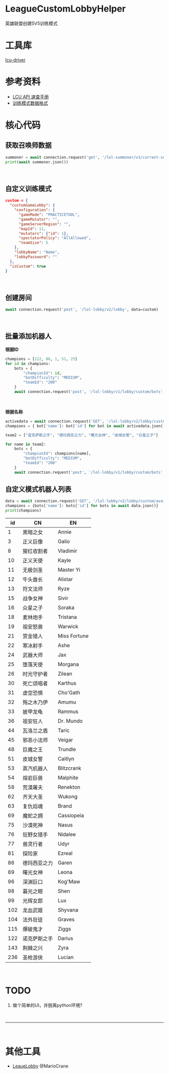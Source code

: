 # LeagueCustomLobbyHelper
英雄联盟创建5V5训练模式

# 工具库
[lcu-driver](https://github.com/sousa-andre/lcu-driver)


# 参考资料
- [LCU API 速查手册](https://lcu.vivide.re/#operation--lol-lobby-v2-lobby-get)
- [训练模式数据格式](https://riot-api-libraries.readthedocs.io/en/latest/lcu.html)


# 核心代码

## 获取召唤师数据
```python
summoner = await connection.request('get', '/lol-summoner/v1/current-summoner')
print(await summoner.json())
```
  
<br>  
  
## 自定义训练模式
```json
custom = {
  "customGameLobby": {
    "configuration": {
      "gameMode": "PRACTICETOOL", 
      "gameMutator": "", 
      "gameServerRegion": "", 
      "mapId": 11, 
      "mutators": {"id": 1}, 
      "spectatorPolicy": "AllAllowed", 
      "teamSize": 5
    },
    "lobbyName": "Name",
    "lobbyPassword": ""
  },
  "isCustom": true
}
```
  
<br>  
  
## 创建房间
```python
await connection.request('post', '/lol-lobby/v2/lobby', data=custom)
```
  
<br>  
  
## 批量添加机器人

**根据ID**
```python
champions = [122, 86, 1, 51, 25]
for id in champions:
	bots = {
		"championId": id,
		"botDifficulty": "MEDIUM",
		"teamId": "200"
	}
	await connection.request('post', '/lol-lobby/v1/lobby/custom/bots', data=bots)
```
  
<br>  
  
**根据名称**
```python
activedata = await connection.request('GET', '/lol-lobby/v2/lobby/custom/available-bots')
champions = { bot['name']: bot['id'] for bot in await activedata.json() }

team2 = ["诺克萨斯之手", "德玛西亚之力", "曙光女神", "皮城女警", "众星之子"]

for name in team2:
	bots = {
		"championId": champions[name],
		"botDifficulty": "MEDIUM",
		"teamId": "200"
	}
	await connection.request('post', '/lol-lobby/v1/lobby/custom/bots', data=bots)
```
  
## 自定义模式机器人列表
 
```python
data = await connection.request('GET', '/lol-lobby/v2/lobby/custom/available-bots')
champions = {bots['name']: bots['id'] for bots in await data.json()}
print(champions)
```

| id	| CN 		  | EN			   |	
| ----- | ---------------- | --------------------- |	
| 1	| 黑暗之女		| Annie			|	
| 3	| 正义巨像		| Galio			|	
| 8	| 猩红收割者        | Vladimir		|	
| 10	| 正义天使		| Kayle			|	
| 11	| 无极剑圣		| Master Yi		|	
| 12	| 牛头酋长		| Alistar		|	
| 13	| 符文法师		| Ryze			|	
| 15	| 战争女神		| Sivir			|	
| 16	| 众星之子		| Soraka		|	
| 18	| 麦林炮手		| Tristana		|	
| 19	| 祖安怒兽		| Warwick		|	
| 21	| 赏金猎人		| Miss Fortune		|	
| 22	| 寒冰射手		| Ashe			|	
| 24	| 武器大师		| Jax			|	
| 25	| 堕落天使		| Morgana		|	
| 26	| 时光守护者		| Zilean		|	
| 30	| 死亡颂唱者		| Karthus		|	
| 31	| 虚空恐惧		| Cho'Gath		|	
| 32	| 殇之木乃伊		| Amumu			|	
| 33	| 披甲龙龟		| Rammus		|	
| 36	| 祖安狂人		| Dr. Mundo		|	
| 44	| 瓦洛兰之盾		| Taric			|	
| 45	| 邪恶小法师		| Veigar		|	
| 48	| 巨魔之王		| Trundle		|	
| 51	| 皮城女警		| Caitlyn		|	
| 53	| 蒸汽机器人		| Blitzcrank		|	
| 54	| 熔岩巨兽		| Malphite		|	
| 58	| 荒漠屠夫		| Renekton		|	
| 62	| 齐天大圣		| Wukong		|	
| 63	| 复仇焰魂		| Brand			|	
| 69	| 魔蛇之拥		| Cassiopeia		|	
| 75	| 沙漠死神		| Nasus			|	
| 76	| 狂野女猎手		| Nidalee		|	
| 77	| 兽灵行者		| Udyr			|	
| 81	| 探险家		 | Ezreal		|	
| 86	| 德玛西亚之力      | Garen		      |	
| 89	| 曙光女神		| Leona			|	
| 96	| 深渊巨口		| Kog'Maw		|	
| 98	| 暮光之眼		| Shen			|	
| 99	| 光辉女郎		| Lux			|	
| 102	| 龙血武姬		| Shyvana		|	
| 104	| 法外狂徒		| Graves		|	
| 115	| 爆破鬼才		| Ziggs			|	
| 122	| 诺克萨斯之手	| Darius		|	
| 143	| 荆棘之兴		| Zyra			|	
| 236	| 圣枪游侠		| Lucian		|		
  

<br>  
  
# TODO
1. 做个简单的UI，并脱离python环境?

  
<br>  
  
---
  
<br>  
  
# 其他工具
- [LeaueLobby](https://github.com/MarioCrane/LeaueLobby) @MarioCrane



